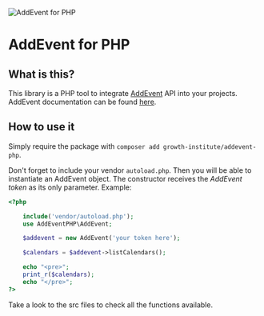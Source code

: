 ![AddEvent for PHP](https://i.imgur.com/CQCo7hM.jpg)

# AddEvent for PHP

## What is this?

This library is a PHP tool to integrate [AddEvent](https://www.addevent.com/) API into your projects. AddEvent documentation can be found [here](https://www.addevent.com/documentation/calendar-api).

## How to use it

Simply require the package with `composer add growth-institute/addevent-php`.

Don't forget to include your vendor `autoload.php`. Then you will be able to instantiate an AddEvent object. The constructor receives the _AddEvent token_ as its only parameter. Example:

```php
<?php

	include('vendor/autoload.php');
	use AddEventPHP\AddEvent;

	$addevent = new AddEvent('your token here');

	$calendars = $addevent->listCalendars();

	echo "<pre>";
	print_r($calendars);
	echo "</pre>";
?>
```

Take a look to the src files to check all the functions available.